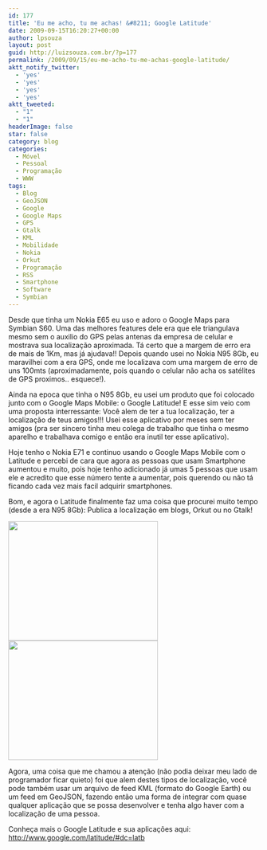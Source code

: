 ```yaml
---
id: 177
title: 'Eu me acho, tu me achas! &#8211; Google Latitude'
date: 2009-09-15T16:20:27+00:00
author: lpsouza
layout: post
guid: http://luizsouza.com.br/?p=177
permalink: /2009/09/15/eu-me-acho-tu-me-achas-google-latitude/
aktt_notify_twitter:
  - 'yes'
  - 'yes'
  - 'yes'
  - 'yes'
aktt_tweeted:
  - "1"
  - "1"
headerImage: false
star: false
category: blog
categories:
  - Móvel
  - Pessoal
  - Programação
  - WWW
tags:
  - Blog
  - GeoJSON
  - Google
  - Google Maps
  - GPS
  - Gtalk
  - KML
  - Mobilidade
  - Nokia
  - Orkut
  - Programação
  - RSS
  - Smartphone
  - Software
  - Symbian
---
```

Desde que tinha um Nokia E65 eu uso e adoro o Google Maps para Symbian S60. Uma das melhores features dele era que ele triangulava mesmo sem o auxilio do GPS pelas antenas da empresa de celular e mostrava sua localização aproximada. Tá certo que a margem de erro era de mais de 1Km, mas já ajudava!! Depois quando usei no Nokia N95 8Gb, eu maravilhei com a era GPS, onde me localizava com uma margem de erro de uns 100mts (aproximadamente, pois quando o celular não acha os satélites de GPS proximos.. esquece!).

Ainda na epoca que tinha o N95 8Gb, eu usei um produto que foi colocado junto com o Google Maps Mobile: o Google Latitude! E esse sim veio com uma proposta interressante: Você alem de ter a tua localização, ter a localização de teus amigos!!! Usei esse aplicativo por meses sem ter amigos (pra ser sincero tinha meu colega de trabalho que tinha o mesmo aparelho e trabalhava comigo e então era inutil ter esse aplicativo).

Hoje tenho o Nokia E71 e continuo usando o Google Maps Mobile com o Latitude e percebi de cara que agora as pessoas que usam Smartphone aumentou e muito, pois hoje tenho adicionado já umas 5 pessoas que usam ele e acredito que esse número tente a aumentar, pois querendo ou não tá ficando cada vez mais facil adquirir smartphones.

Bom, e agora o Latitude finalmente faz uma coisa que procurei muito tempo (desde a era N95 8Gb): Publica a localização em blogs, Orkut ou no Gtalk!

<img class="alignnone" src="http://www.google.com/latitude/images/apps/badge-large.png" alt="" width="300" height="240" />

<img class="alignnone" src="http://www.google.com/latitude/images/apps/talk-big.png" alt="" width="300" height="240" />

Agora, uma coisa que me chamou a atenção (não podia deixar meu lado de programador ficar quieto) foi que alem destes tipos de localização, você pode também usar um arquivo de feed KML (formato do Google Earth) ou um feed em GeoJSON, fazendo então uma forma de integrar com quase qualquer aplicação que se possa desenvolver e tenha algo haver com a localização de uma pessoa.

Conheça mais o Google Latitude e sua aplicações aqui: <a href="http://www.google.com/latitude/#dc=latb" target="_blank">http://www.google.com/latitude/#dc=latb</a>